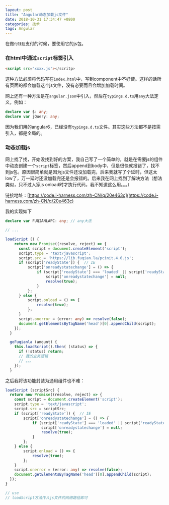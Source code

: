 ```yaml
---
layout: post
title: "Angular动态加载js文件"
date: 2018-10-31 17:34:47 +0800
categories: 技术
tags: Angular
---
```


在做`付钱拉`支付的时候，要使用它的js包。

### 在html中通过`script`标签引入

```html
<script src="xxxx.js"></scritp>
```

这种方法必须将代码写在`index.html`中，写到component中不好使。这样的话所有页面的都会加载这个js文件，没有必要而且会增加加载时间。

网上还有一种方法是在`angular.json`中引入，然后在`typings.d.ts`用`any`大法定义，例如：

```typescript
declare var $: any;
declare var jQuery: any;
```

因为我们用的angular6，已经没有`typings.d.ts`文件。其实这些方法都不是按需引入，都是全局的。

### 动态加载js

网上找了找，开始没找到好的方案，我自己写了一个简单的，就是在需要js的组件中动态创建一个`script`标签，然后append到body中，但是很快就报错了，找不到js包。原因很简单就是因为js文件还没加载完，后来我就写了个延时，但这太low了，万一延时还没加载完还是会报错的。后来我在网上找到了解决方法（想法类似，只不过人家js onload时才执行代码，我不知道这么用。。。）

链接地址：[https://code.i-harness.com/zh-CN/q/20e463c](https://code.i-harness.com/zh-CN/q/20e463c)

我的实现如下

```typescript
declare var FUQIANLAPC: any; // any大法

// ...

loadScript () {
    return new Promise((resolve, reject) => {
      const script = document.createElement('script');
      script.type = 'text/javascript';
      script.src = 'https://lib.fuqian.la/pcinit.4.0.js';
      if (script['readyState']) {  // IE
          script['onreadystatechange'] = () => {
              if (script['readyState'] === 'loaded' || script['readyState'] === 'complete') {
                  script['onreadystatechange'] = null;
                  resolve(true);
              }
          };
      } else {
          script.onload = () => {
              resolve(true);
          };
      }
      script.onerror = (error: any) => resolve(false);
      document.getElementsByTagName('head')[0].appendChild(script);
    });
  }

  goFuqianla (amount) {
    this.loadScript().then( (status) => {
      if (!status) return;
      // 我的业务逻辑
      // 。。。
    });
  }
```

之后我将该功能封装为通用组件也不难：

```typescript
loadScript (scriptSrc) {
  return new Promise((resolve, reject) => {
    const script = document.createElement('script');
    script.type = 'text/javascript';
    script.src = scriptSrc;
    if (script['readyState']) {  // IE
        script['onreadystatechange'] = () => {
            if (script['readyState'] === 'loaded' || script['readyState'] === 'complete') {
                script['onreadystatechange'] = null;
                resolve(true);
            }
        };
    } else {
        script.onload = () => {
            resolve(true);
        };
    }
    script.onerror = (error: any) => resolve(false);
    document.getElementsByTagName('head')[0].appendChild(script);
  });
}

// use
// loadScript方法传入js文件的网络路径即可
```
